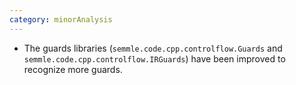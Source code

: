 ```yaml
---
category: minorAnalysis
---
```

* The guards libraries (`semmle.code.cpp.controlflow.Guards` and `semmle.code.cpp.controlflow.IRGuards`) have been improved to recognize more guards.